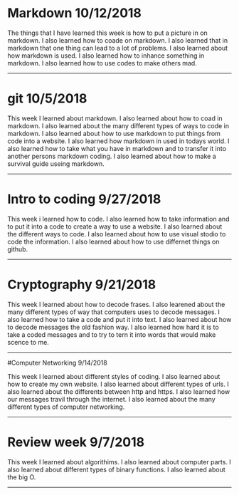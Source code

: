 # Markdown 10/12/2018

The things that I have learned this week is how to put a picture in on markdown. I also learned how to coade on markdown. I also learned that in markdown that one thing can lead to a lot of problems. I also learned about how markdown is used. I also learned how to inhance something in markdown. I also learned how to use codes to make others mad. 

---

# git 10/5/2018

This week I learned about markdown. I also learned about how to coad in markdown. I also learned about the many different types of ways to code in markdown. I also learned about how to use markdown to put things from code into a website. I also learned how markdown in used in todays world. I also learned how to take what you have in markdown and to transfer it into another persons markdown coding. I also learned about how to make a survival guide useing markdown. 

---

# Intro to coding 9/27/2018

This week i learned how to code. I also learned how to take information and to put it into a code to create a way to use a website. I also learned about the different ways to code. I also learned about how to use visual stodio to code the information. I also learned about how to use differnet things on github. 

---

# Cryptography 9/21/2018

This week I learned about how to decode frases. I also learened about the many different types of way that computers uses to decode messages. I also learned how to take a code and put it into text. I also learned about how to decode messages the old fashion way. I also learned how hard it is to take a coded messages and to try to tern it into words that would make scence to me. 

---


#Computer Networking 9/14/2018

This week I learned about different styles of coding. I also learned about how to create my own website. I also learned about different types of urls. I also learned about the differents between http and https. I also learned how our messages travil through the internet. I also learned about the many different types of computer networking. 

---

# Review week 9/7/2018

This week I learned about algorithims. I also learned about computer parts. I also learned about different types of binary functions. I also learned about the big O.

---


